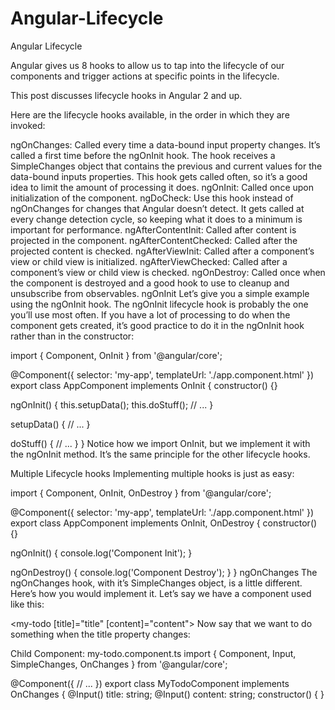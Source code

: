 # Angular-Lifecycle
Angular Lifecycle

Angular gives us 8 hooks to allow us to tap into the lifecycle of our components and trigger actions at specific points in the lifecycle.

This post discusses lifecycle hooks in Angular 2 and up.

Here are the lifecycle hooks available, in the order in which they are invoked:

ngOnChanges: Called every time a data-bound input property changes. It’s called a first time before the ngOnInit hook. The hook receives a SimpleChanges object that contains the previous and current values for the data-bound inputs properties. This hook gets called often, so it’s a good idea to limit the amount of processing it does.
ngOnInit: Called once upon initialization of the component.
ngDoCheck: Use this hook instead of ngOnChanges for changes that Angular doesn’t detect. It gets called at every change detection cycle, so keeping what it does to a minimum is important for performance.
ngAfterContentInit: Called after content is projected in the component.
ngAfterContentChecked: Called after the projected content is checked.
ngAfterViewInit: Called after a component’s view or child view is initialized.
ngAfterViewChecked: Called after a component’s view or child view is checked.
ngOnDestroy: Called once when the component is destroyed and a good hook to use to cleanup and unsubscribe from observables.
ngOnInit
Let’s give you a simple example using the ngOnInit hook. The ngOnInit lifecycle hook is probably the one you’ll use most often. If you have a lot of processing to do when the component gets created, it’s good practice to do it in the ngOnInit hook rather than in the constructor:

import { Component, OnInit } from '@angular/core';

@Component({
  selector: 'my-app',
  templateUrl: './app.component.html'
})
export class AppComponent implements OnInit {
  constructor() {}

  ngOnInit() {
    this.setupData();
    this.doStuff();
    // ...
  }

  setupData() {
    // ...
  }

  doStuff() {
    // ...
  }
}
Notice how we import OnInit, but we implement it with the ngOnInit method. It’s the same principle for the other lifecycle hooks.

Multiple Lifecycle hooks
Implementing multiple hooks is just as easy:

import { Component, OnInit, OnDestroy } from '@angular/core';

@Component({
  selector: 'my-app',
  templateUrl: './app.component.html'
})
export class AppComponent implements OnInit, OnDestroy {
  constructor() {}

  ngOnInit() {
    console.log('Component Init');
  }

  ngOnDestroy() {
    console.log('Component Destroy');
  }
}
ngOnChanges
The ngOnChanges hook, with it’s SimpleChanges object, is a little different. Here’s how you would implement it. Let’s say we have a component used like this:

<my-todo [title]="title" [content]="content"></my-todo>
Now say that we want to do something when the title property changes:

Child Component: my-todo.component.ts
import { Component, Input, SimpleChanges, OnChanges }
  from '@angular/core';

@Component({
  // ...
})
export class MyTodoComponent implements OnChanges {
  @Input() title: string;
  @Input() content: string;
  constructor() { }
